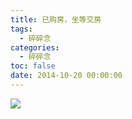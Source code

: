 ```yaml
---
title: 已购房，坐等交房
tags:
  - 碎碎念
categories:
  - 碎碎念
toc: false
date: 2014-10-20 00:00:00
---
```


![](http://qiniu.mnclub.club/attach-0cbd7735e90185383e6124354aba54eb!detail)